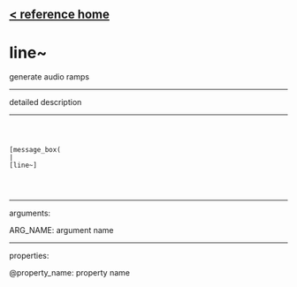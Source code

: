 [< reference home](ceammc_lib.html)
---

# line~


generate audio ramps

---

detailed description
<br>


---


```



[message_box(                                 
|
[line~]


            
```

---
arguments:

ARG_NAME: argument name<br>

---
properties:

@property_name: property name<br>

